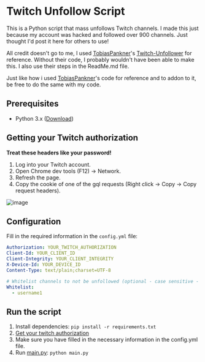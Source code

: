 # Twitch Unfollow Script

This is a Python script that mass unfollows Twitch channels.
I made this just because my account was hacked and followed over 900 channels. Just thought I'd post it here for others to use!

All credit doesn't go to me, I used [TobiasPankner](https://github.com/TobiasPankner)'s [Twitch-Unfollower](https://github.com/TobiasPankner/Twitch-Unfollower/tree/master) for reference.
Without their code, I probably wouldn't have been able to make this.
I also use their steps in the ReadMe.md file.

Just like how i used [TobiasPankner](https://github.com/TobiasPankner)'s code for reference and to addon to it, be free to do the same with my code.

## Prerequisites

- Python 3.x ([Download](https://www.python.org/downloads/))

## Getting your Twitch authorization
**Treat these headers like your password!**

1. Log into your Twitch account.
2. Open Chrome dev tools (F12) -> Network.
3. Refresh the page.
4. Copy the cookie of one of the gql requests (Right click -> Copy -> Copy request headers).

![image](https://user-images.githubusercontent.com/39444749/206862007-63c4c0ed-dbfa-4e71-8f34-2d42f75dd63a.png)

## Configuration
Fill in the required information in the `config.yml` file:

```yaml
Authorization: YOUR_TWITCH_AUTHORIZATION
Client-Id: YOUR_CLIENT_ID
Client-Integrity: YOUR_CLIENT_INTEGRITY
X-Device-Id: YOUR_DEVICE_ID
Content-Type: text/plain;charset=UTF-8

# Whitelist channels to not be unfollowed (optional - case sensitive - usernames only)
Whitelist:
  - username1
```
## Run the script

 1. Install dependencies:   ```pip install -r requirements.txt```
 2.  [Get your twitch authorization](#getting-your-twitch-authorization)
 3. Make sure you have filled in the necessary information in the config.yml file.
 4. Run [main.py](main.py): `python main.py`
